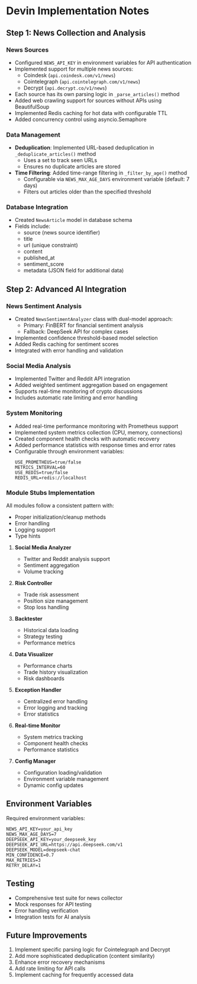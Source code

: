 # Devin Implementation Notes

## Step 1: News Collection and Analysis
### News Sources
- Configured `NEWS_API_KEY` in environment variables for API authentication
- Implemented support for multiple news sources:
  - Coindesk (`api.coindesk.com/v1/news`)
  - Cointelegraph (`api.cointelegraph.com/v1/news`)
  - Decrypt (`api.decrypt.co/v1/news`)
- Each source has its own parsing logic in `_parse_articles()` method
- Added web crawling support for sources without APIs using BeautifulSoup
- Implemented Redis caching for hot data with configurable TTL
- Added concurrency control using asyncio.Semaphore

### Data Management
- **Deduplication**: Implemented URL-based deduplication in `_deduplicate_articles()` method
  - Uses a set to track seen URLs
  - Ensures no duplicate articles are stored
- **Time Filtering**: Added time-range filtering in `_filter_by_age()` method
  - Configurable via `NEWS_MAX_AGE_DAYS` environment variable (default: 7 days)
  - Filters out articles older than the specified threshold

### Database Integration
- Created `NewsArticle` model in database schema
- Fields include:
  - source (news source identifier)
  - title
  - url (unique constraint)
  - content
  - published_at
  - sentiment_score
  - metadata (JSON field for additional data)

## Step 2: Advanced AI Integration
### News Sentiment Analysis
- Created `NewsSentimentAnalyzer` class with dual-model approach:
  - Primary: FinBERT for financial sentiment analysis
  - Fallback: DeepSeek API for complex cases
- Implemented confidence threshold-based model selection
- Added Redis caching for sentiment scores
- Integrated with error handling and validation

### Social Media Analysis
- Implemented Twitter and Reddit API integration
- Added weighted sentiment aggregation based on engagement
- Supports real-time monitoring of crypto discussions
- Includes automatic rate limiting and error handling

### System Monitoring
- Added real-time performance monitoring with Prometheus support
- Implemented system metrics collection (CPU, memory, connections)
- Created component health checks with automatic recovery
- Added performance statistics with response times and error rates
- Configurable through environment variables:
  ```
  USE_PROMETHEUS=true/false
  METRICS_INTERVAL=60
  USE_REDIS=true/false
  REDIS_URL=redis://localhost
  ```

### Module Stubs Implementation
All modules follow a consistent pattern with:
- Proper initialization/cleanup methods
- Error handling
- Logging support
- Type hints

1. **Social Media Analyzer**
   - Twitter and Reddit analysis support
   - Sentiment aggregation
   - Volume tracking

2. **Risk Controller**
   - Trade risk assessment
   - Position size management
   - Stop loss handling

3. **Backtester**
   - Historical data loading
   - Strategy testing
   - Performance metrics

4. **Data Visualizer**
   - Performance charts
   - Trade history visualization
   - Risk dashboards

5. **Exception Handler**
   - Centralized error handling
   - Error logging and tracking
   - Error statistics

6. **Real-time Monitor**
   - System metrics tracking
   - Component health checks
   - Performance statistics

7. **Config Manager**
   - Configuration loading/validation
   - Environment variable management
   - Dynamic config updates

## Environment Variables
Required environment variables:
```
NEWS_API_KEY=your_api_key
NEWS_MAX_AGE_DAYS=7
DEEPSEEK_API_KEY=your_deepseek_key
DEEPSEEK_API_URL=https://api.deepseek.com/v1
DEEPSEEK_MODEL=deepseek-chat
MIN_CONFIDENCE=0.7
MAX_RETRIES=3
RETRY_DELAY=1
```

## Testing
- Comprehensive test suite for news collector
- Mock responses for API testing
- Error handling verification
- Integration tests for AI analysis

## Future Improvements
1. Implement specific parsing logic for Cointelegraph and Decrypt
2. Add more sophisticated deduplication (content similarity)
3. Enhance error recovery mechanisms
4. Add rate limiting for API calls
5. Implement caching for frequently accessed data
